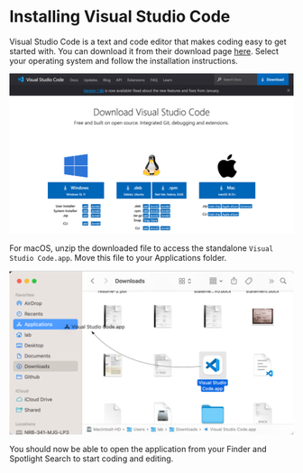 # Installing Visual Studio Code

Visual Studio Code is a text and code editor that makes coding easy to get
started with. You can download it from their download page
[here](https://code.visualstudio.com/Download). Select your operating system and
follow the installation instructions.  

![Visual Studio Code Download Page](images/00_00_visual_studio_code_download_page.png)  

For macOS, unzip the downloaded file to access the standalone `Visual Studio
Code.app`. Move this file to your Applications folder.  

![Move `Visual Studio Code.app` to Applications](images/00_01_mv_vscode_applications.png)


You should now be able to open the application from your Finder and Spotlight
Search to start coding and editing.
